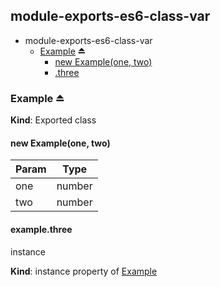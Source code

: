 ## module-exports-es6-class-var
  

* module-exports-es6-class-var
    * [Example](#exp_module_module-exports-es6-class-var--Example) ⏏
        * [new Example(one, two)](#new_module_module-exports-es6-class-var--Example_new)
        * [.three](#module_module-exports-es6-class-var--Example.Example+three)


### Example ⏏
**Kind**: Exported class


#### new Example(one, two)
  

| Param | Type   |
| ----- | ------ |
| one   | number |
| two   | number |


#### example.three
instance

**Kind**: instance property of [Example](#exp_module_module-exports-es6-class-var--Example)


